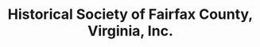 ---
layout: repo
title: "Historical Society of Fairfax County, Virginia, Inc."
id: 16152
permalink: repos/16152/
---